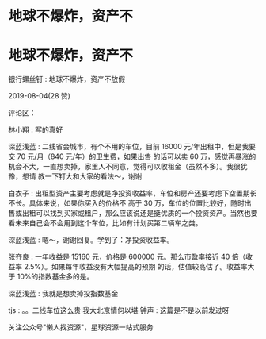 # 地球不爆炸，资产不

# 地球不爆炸，资产不

银行螺丝钉 : 地球不爆炸，资产不放假

2019-08-04(28 赞)

评论区：

林小翔 : 写的真好

深蓝浅蓝 : 二线省会城市，有个不用的车位，目前 16000 元/年出租中，但是我要交 70 元/月（840 元/年）的卫生费，如果出售 的话可以卖 60 万，感觉再暴涨的机会不大，一直想卖掉，家里人不同意，觉得可以收租金（虽然不多）。我很犹豫，想请 教一下钉大和大家的看法～，谢谢

白衣子 : 出租型资产主要考虑就是净投资收益率，车位和房产还要考虑下空置期长不长。具体来说，如果你买入的价格不 高于 30 万，车位的位置比较好，随时出售或出租可以找到买家或租户，那么应该说还是挺优质的一个投资资产。当然也要 看未来自己会不会用到这个车位，比如有计划买第二辆车之类。

深蓝浅蓝 : 嗯～，谢谢回复。学到了：净投资收益率。

张齐良 : 一年收益是 15160 元，价格是 600000 元。那么市盈率接近 40 倍（收益率 2.5%）。如果每年收益没有大幅提高的预期 的话，估值较高估了。收益率大于 10%的指数基金多的是。

深蓝浅蓝 : 我就是想卖掉投指数基金

tjs : 。。二线车位这么贵 我大北京情何以堪 钟声 : 这篇是不是以前发过呀

关注公众号"懒人找资源"，星球资源一站式服务